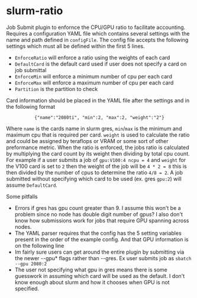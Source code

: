 # slurm-ratio

Job Submit plugin to enfornce the CPU/GPU ratio to facilitate accounting.
Requires a configuration YAML file which contains several settings with the name and path defined in `configFile`. The config file accepts the following settings which must all be defined within the first 5 lines.
- `EnforceRatio` will enforce a ratio using the weights of each card
- `DefaultCard` is the default card used if user does not specify a card on job submittal
- `EnforceMin` will enforce a minimum number of cpu per each card
- `EnforceMax` will enforce a maximum number of cpu per each card
- `Partition` is the partition to check 

Card information should be placed in the YAML file after the settings and in the following format 
<p align=center> <code>{"name":"2080ti", "min":2, "max":2, "weight":"2"}</code></p>

Where `name` is the cards name in slurm gres, `min`/`max` is the minimum and maximum cpu that is required per card.
`weight` is used to calculate the ratio and could be assigned by teraflops or VRAM or some sort of other preformance metric. When the ratio is enforced, the jobs ratio is calculated by multiplying the card count by its weight then dividing by total cpu count. For example if a user submits a job of `gpu:V100:4 ncpu = 4` and `weight` for the V100 card is set to `2` then the weight of the job will be `4 * 2 = 8` this is then divided by the number of cpus to determine the ratio `4/8 = 2`. A job submitted without specifying which card to be used (ex. gres `gpu:2`) will assume `DefaultCard`.


Some pitfalls 
- Errors if gres has gpu count greater than 9. I assume this won't be a problem since no node has double digit number of gpus? I also don't know how submissions work for jobs that require GPU spanning across nodes.
- The YAML parser requires that the config has the 5 setting variables present in the order of the example config. And that GPU information is on the following line
- Im fairly sure users can get around the entire plugin by submitting via the newer --gpu* flags rather than --gres. Ex user submits job as `sbatch --gpu 2080:2`
- The user not specifying what gpu in gres means there is some guesswork in assuming which card will be used as the default. I don't know enough about slurm and how it chooses when GPU is not specified.





